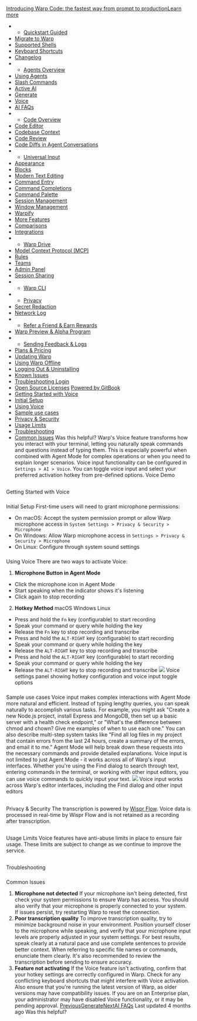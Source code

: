 [Introducing Warp Code: the fastest way from prompt to productionLearn more ](https://www.warp.dev/blog/introducing-warp-code-prompt-to-prod)
 * * [Quickstart Guided](/)
 * [Migrate to Warp](/getting-started/migrate-to-warp)
 * [Supported Shells](/getting-started/supported-shells)
 * [Keyboard Shortcuts](/getting-started/keyboard-shortcuts)
 * [Changelog](/getting-started/changelog)
 * * [Agents Overview](/agents/agents-overview)
 * [Using Agents](/agents/using-agents)
 * [Slash Commands](/agents/slash-commands)
 * [Active AI](/agents/active-ai)
 * [Generate](/agents/generate)
 * [Voice](/agents/voice)
 * [AI FAQs](/agents/ai-faqs)
 * * [Code Overview](/code/code-overview)
 * [Code Editor](/code/code-editor)
 * [Codebase Context](/code/codebase-context)
 * [Code Review](/code/code-review)
 * [Code Diffs in Agent Conversations](/code/reviewing-code)
 * * [Universal Input](/terminal/universal-input)
 * [Appearance](/terminal/appearance)
 * [Blocks](/terminal/blocks)
 * [Modern Text Editing](/terminal/editor)
 * [Command Entry](/terminal/entry)
 * [Command Completions](/terminal/command-completions)
 * [Command Palette](/terminal/command-palette)
 * [Session Management](/terminal/sessions)
 * [Window Management](/terminal/windows)
 * [Warpify](/terminal/warpify)
 * [More Features](/terminal/more-features)
 * [Comparisons](/terminal/comparisons)
 * [Integrations](/terminal/integrations-and-plugins)
 * * [Warp Drive](/knowledge-and-collaboration/warp-drive)
 * [Model Context Protocol (MCP)](/knowledge-and-collaboration/mcp)
 * [Rules](/knowledge-and-collaboration/rules)
 * [Teams](/knowledge-and-collaboration/teams)
 * [Admin Panel](/knowledge-and-collaboration/admin-panel)
 * [Session Sharing](/knowledge-and-collaboration/session-sharing)
 * * [Warp CLI](/developers/cli)
 * * [Privacy](/privacy/privacy)
 * [Secret Redaction](/privacy/secret-redaction)
 * [Network Log](/privacy/network-log)
 * * [Refer a Friend & Earn Rewards](/community/refer-a-friend)
 * [Warp Preview & Alpha Program](/community/warp-preview-and-alpha-program)
 * * [Sending Feedback & Logs](/support-and-billing/sending-us-feedback)
 * [Plans & Pricing](/support-and-billing/plans-and-pricing)
 * [Updating Warp](/support-and-billing/updating-warp)
 * [Using Warp Offline](/support-and-billing/using-warp-offline)
 * [Logging Out & Uninstalling](/support-and-billing/uninstalling-warp)
 * [Known Issues](/support-and-billing/known-issues)
 * [Troubleshooting Login](/support-and-billing/troubleshooting-login-issues)
 * [Open Source Licenses](/support-and-billing/licenses)
[Powered by GitBook](https://www.gitbook.com/?utm_source=content&utm_medium=trademark&utm_campaign=-MbqIgTw17KQvq_DQuRr)
 * [Getting Started with Voice](#getting-started-with-voice)
 * [Initial Setup](#initial-setup)
 * [Using Voice](#using-voice)
 * [Sample use cases](#sample-use-cases)
 * [Privacy & Security](#privacy-and-security)
 * [Usage Limits](#usage-limits)
 * [Troubleshooting](#troubleshooting)
 * [Common Issues](#common-issues)
Was this helpful?
Warp's Voice feature transforms how you interact with your terminal, letting you naturally speak commands and questions instead of typing them. This is especially powerful when combined with Agent Mode for complex operations or when you need to explain longer scenarios.
Voice input functionality can be configured in `Settings > AI > Voice`. You can toggle voice input and select your preferred activation hotkey from pre-defined options.
Voice Demo
## 
[](#getting-started-with-voice)
Getting Started with Voice
### 
[](#initial-setup)
Initial Setup
First-time users will need to grant microphone permissions:
 * On macOS: Accept the system permission prompt or allow Warp microphone access in `System Settings > Privacy & Security > Microphone`
 * On Windows: Allow Warp microphone access in `Settings > Privacy & Security > Microphone`
 * On Linux: Configure through system sound settings
### 
[](#using-voice)
Using Voice
There are two ways to activate Voice:
 1. **Microphone Button in Agent Mode**
 * Click the microphone icon in Agent Mode
 * Start speaking when the indicator shows it's listening
 * Click again to stop recording
 2. **Hotkey Method**
macOS
Windows
Linux
 * Press and hold the `Fn` key (configurable) to start recording
 * Speak your command or query while holding the key
 * Release the `Fn` key to stop recording and transcribe
 * Press and hold the `ALT-RIGHT` key (configurable) to start recording
 * Speak your command or query while holding the key
 * Release the `ALT-RIGHT` key to stop recording and transcribe
 * Press and hold the `ALT-RIGHT` key (configurable) to start recording
 * Speak your command or query while holding the key
 * Release the `ALT-RIGHT` key to stop recording and transcribe
![](https://docs.warp.dev/~gitbook/image?url=https%3A%2F%2F2297236823-files.gitbook.io%2F%7E%2Ffiles%2Fv0%2Fb%2Fgitbook-x-prod.appspot.com%2Fo%2Fspaces%252F-MbqIgTw17KQvq_DQuRr%252Fuploads%252Fgit-blob-8ec7b05f1abdfc4fa153e33dfde31bd2213efbc0%252Fvoice-settings.png%3Falt%3Dmedia&width=768&dpr=4&quality=100&sign=a3ae99b7&sv=2)
Voice settings panel showing hotkey configuration and voice input toggle options
### 
[](#sample-use-cases)
Sample use cases
Voice input makes complex interactions with Agent Mode more natural and efficient. Instead of typing lengthy queries, you can speak naturally to accomplish various tasks. For example, you might ask "Create a new Node.js project, install Express and MongoDB, then set up a basic server with a health check endpoint," or "What's the difference between chmod and chown? Give me examples of when to use each one."
You can also describe multi-step system tasks like "Find all log files in my project that contain errors from the last 24 hours, create a summary of the errors, and email it to me." Agent Mode will help break down these requests into the necessary commands and provide detailed explanations.
Voice input is not limited to just Agent Mode - it works across all of Warp's input interfaces. Whether you're using the Find dialog to search through text, entering commands in the terminal, or working with other input editors, you can use voice commands to quickly input your text.
![](https://docs.warp.dev/~gitbook/image?url=https%3A%2F%2F2297236823-files.gitbook.io%2F%7E%2Ffiles%2Fv0%2Fb%2Fgitbook-x-prod.appspot.com%2Fo%2Fspaces%252F-MbqIgTw17KQvq_DQuRr%252Fuploads%252Fgit-blob-f221503dbf54c309fa459017ce8809890a8b7c84%252Fvoice-in-find.png%3Falt%3Dmedia&width=768&dpr=4&quality=100&sign=616a91f9&sv=2)
Voice input works across Warp's editor interfaces, including the Find dialog and other input editors
## 
[](#privacy-and-security)
Privacy & Security
The transcription is powered by [Wispr Flow](https://wisprflow.ai/). Voice data is processed in real-time by Wispr Flow and is not retained as a recording after transcription.
## 
[](#usage-limits)
Usage Limits
Voice features have anti-abuse limits in place to ensure fair usage. These limits are subject to change as we continue to improve the service.
## 
[](#troubleshooting)
Troubleshooting
### 
[](#common-issues)
Common Issues
 1. **Microphone not detected** If your microphone isn't being detected, first check your system permissions to ensure Warp has access. You should also verify that your microphone is properly connected to your system. If issues persist, try restarting Warp to reset the connection.
 2. **Poor transcription quality** To improve transcription quality, try to minimize background noise in your environment. Position yourself closer to the microphone while speaking, and verify that your microphone input levels are properly adjusted in your system settings. For best results, speak clearly at a natural pace and use complete sentences to provide better context. When referring to specific file names or commands, enunciate them clearly. It's also recommended to review the transcription before sending to ensure accuracy.
 3. **Feature not activating** If the Voice feature isn't activating, confirm that your hotkey settings are correctly configured in Warp. Check for any conflicting keyboard shortcuts that might interfere with Voice activation. Also ensure that you're running the latest version of Warp, as older versions may have compatibility issues.
If you are on an Enterprise plan, your administrator may have disabled Voice functionality, or it may be pending approval.
[PreviousGenerate](/agents/generate)[NextAI FAQs](/agents/ai-faqs)
Last updated 4 months ago
Was this helpful?